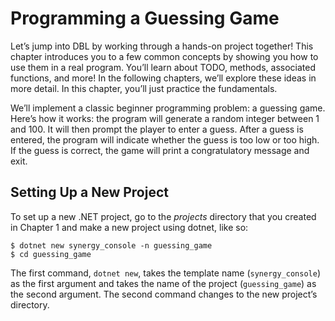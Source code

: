 # Programming a Guessing Game

Let’s jump into DBL by working through a hands-on project together! This
chapter introduces you to a few common concepts by showing you how to use
them in a real program. You’ll learn about TODO, methods, associated
functions, and more! In the following chapters, we’ll explore
these ideas in more detail. In this chapter, you’ll just practice the
fundamentals.

We’ll implement a classic beginner programming problem: a guessing game. Here’s
how it works: the program will generate a random integer between 1 and 100. It
will then prompt the player to enter a guess. After a guess is entered, the
program will indicate whether the guess is too low or too high. If the guess is
correct, the game will print a congratulatory message and exit.

## Setting Up a New Project

To set up a new .NET project, go to the *projects* directory that you created in
Chapter 1 and make a new project using dotnet, like so:

```console
$ dotnet new synergy_console -n guessing_game
$ cd guessing_game
```

The first command, `dotnet new`, takes the template name (`synergy_console`) as the first argument and takes the name of the project (`guessing_game`) as the second argument. The second command changes to the new project’s directory.